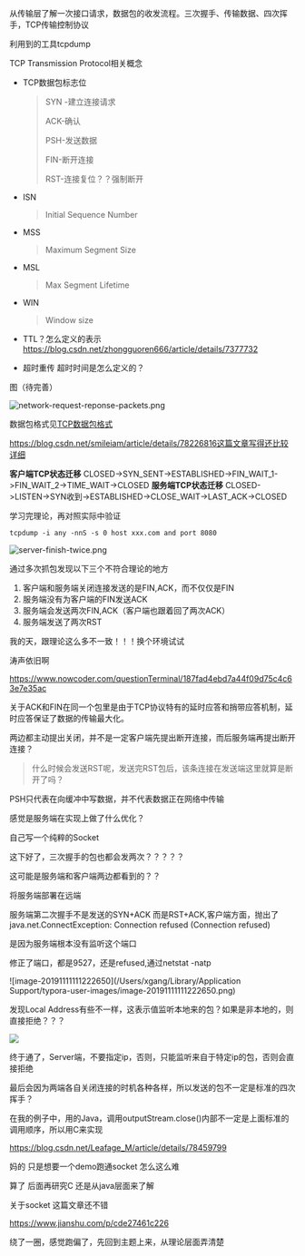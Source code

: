从传输层了解一次接口请求，数据包的收发流程。三次握手、传输数据、四次挥手，TCP传输控制协议

利用到的工具tcpdump

TCP Transmission Protocol相关概念

* TCP数据包标志位

  > SYN -建立连接请求
  >
  > ACK-确认
  >
  > PSH-发送数据
  >
  > FIN-断开连接
  >
  > RST-连接复位？？强制断开

* ISN

  > Initial Sequence Number

* MSS

  >Maximum Segment Size

* MSL

  > Max Segment Lifetime

* WIN

  > Window size

* TTL？怎么定义的表示 https://blog.csdn.net/zhongguoren666/article/details/7377732
* 超时重传 超时时间是怎么定义的？



图（待完善）

![network-request-reponse-packets.png](https://i.loli.net/2019/11/07/xid5yZD4soPJLNw.png)



数据包格式见[TCP数据包格式](./TCP%e6%95%b0%e6%8d%ae%e5%8c%85%e6%a0%bc%e5%bc%8f)

https://blog.csdn.net/smileiam/article/details/78226816这篇文章写得还比较详细



**客户端TCP状态迁移**
CLOSED->SYN_SENT->ESTABLISHED->FIN_WAIT_1->FIN_WAIT_2->TIME_WAIT->CLOSED
**服务端TCP状态迁移**
CLOSED->LISTEN->SYN收到->ESTABLISHED->CLOSE_WAIT->LAST_ACK->CLOSED



学习完理论，再对照实际中验证

```shell
tcpdump -i any -nnS -s 0 host xxx.com and port 8080
```



![server-finish-twice.png](https://i.loli.net/2019/11/08/luhfaEAonTXKdwI.png)



通过多次抓包发现以下三个不符合理论的地方

1. 客户端和服务端关闭连接发送的是FIN,ACK，而不仅仅是FIN
2. 服务端没有为客户端的FIN发送ACK
3. 服务端会发送两次FIN,ACK（客户端也跟着回了两次ACK）
4. 服务端发送了两次RST



我的天，跟理论这么多不一致！！！换个环境试试

涛声依旧啊 

https://www.nowcoder.com/questionTerminal/187fad4ebd7a44f09d75c4c63e7e35ac

关于ACK和FIN在同一个包里是由于TCP协议特有的延时应答和捎带应答机制，延时应答保证了数据的传输最大化。

两边都主动提出关闭，并不是一定客户端先提出断开连接，而后服务端再提出断开连接？



> 什么时候会发送RST呢，发送完RST包后，该条连接在发送端这里就算是断开了吗？



PSH只代表在向缓冲中写数据，并不代表数据正在网络中传输



感觉是服务端在实现上做了什么优化？

自己写一个纯粹的Socket

这下好了，三次握手的包也都会发两次？？？？？

这可能是服务端和客户端两边都看到的？？

将服务端部署在远端





服务端第二次握手不是发送的SYN+ACK 而是RST+ACK,客户端方面，抛出了java.net.ConnectException: Connection refused (Connection refused)

是因为服务端根本没有监听这个端口

修正了端口，都是9527，还是refused,通过netstat -natp 

![image-20191111111222650](/Users/xgang/Library/Application Support/typora-user-images/image-20191111111222650.png)



发现Local Address有些不一样，这表示值监听本地来的包？如果是非本地的，则直接拒绝？？？

![](https://img-blog.csdn.net/20171107152033148?watermark/2/text/aHR0cDovL2Jsb2cuY3Nkbi5uZXQvSjA4MDYyNA==/font/5a6L5L2T/fontsize/400/fill/I0JBQkFCMA==/dissolve/70/gravity/SouthEast)

终于通了，Server端，不要指定ip，否则，只能监听来自于特定ip的包，否则会直接拒绝

最后会因为两端各自关闭连接的时机各种各样，所以发送的包不一定是标准的四次挥手？

在我的例子中，用的Java，调用outputStream.close()内部不一定是上面标准的调用顺序，所以用C来实现

https://blog.csdn.net/Leafage_M/article/details/78459799

妈的 只是想要一个demo跑通socket 怎么这么难

算了 后面再研究C 还是从java层面来了解

关于socket 这篇文章还不错

https://www.jianshu.com/p/cde27461c226

绕了一圈，感觉跑偏了，先回到主题上来，从理论层面弄清楚











